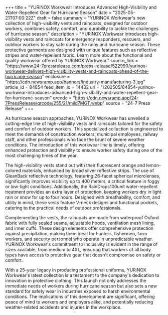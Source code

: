 +++
title = "YURiNOX Workwear Introduces Advanced High-Visibility and Water-Repellent Gear for Hurricane Season"
date = "2025-05-21T07:00:22Z"
draft = false
summary = "YURiNOX Workwear's new collection of high-visibility vests and raincoats, designed for outdoor workers, combines safety, comfort, and durability to tackle the challenges of hurricane season."
description = "YURiNOX Workwear introduces high-visibility vests and raincoats for emergency responders, rescuers, and outdoor workers to stay safe during the rainy and hurricane season. These protective garments are designed with unique features such as reflective stripes and water-repellent fabric. Learn more about the functional and quality workwear offered by YURiNOX Workwear."
source_link = "https://www.24-7pressrelease.com/press-release/522990/yurinox-workwear-delivers-high-visibility-vests-and-raincoats-ahead-of-the-hurricane-season"
enclosure = "https://cdn.newsramp.app/banners/industry-manufacturing-3.jpg"
article_id = 84854
feed_item_id = 14432
url = "/202505/84854-yurinox-workwear-introduces-advanced-high-visibility-and-water-repellent-gear-for-hurricane-season"
qrcode = "https://cdn.newsramp.app/24-7PressRelease/qrcode/255/21/mild7MGT.webp"
source = "24-7 Press Release"
+++

<p>As hurricane season approaches, YURiNOX Workwear has unveiled a cutting-edge line of high-visibility vests and raincoats tailored for the safety and comfort of outdoor workers. This specialized collection is engineered to meet the demands of construction workers, municipal employees, railway staff, and other professionals who face the brunt of severe weather conditions. The introduction of this workwear line is timely, offering enhanced protection and visibility to ensure worker safety during one of the most challenging times of the year.</p><p>The high-visibility vests stand out with their fluorescent orange and lemon-colored materials, enhanced by broad silver reflective strips. The use of GleanBack reflective technology, featuring 26-facet spherical microlenses, significantly improves visibility up to 400 meters, a critical feature in foggy or low-light conditions. Additionally, the RainDrops100unit water-repellent treatment provides an extra layer of protection, keeping workers dry in light rain or snow for up to four hours. Designed with breathability, comfort, and utility in mind, these vests feature V-neck designs and functional pockets, catering to the practical needs of outdoor professionals.</p><p>Complementing the vests, the raincoats are made from waterproof Oxford fabric with fully sealed seams, adjustable hoods, ventilation mesh lining, and inner cuffs. These design elements offer comprehensive protection against precipitation, making them ideal for hunters, fishermen, farm workers, and security personnel who operate in unpredictable weather. YURiNOX Workwear's commitment to inclusivity is evident in the range of sizes available, from medium to 4XL, ensuring that workers of all body types have access to protective gear that doesn't compromise on safety or comfort.</p><p>With a 25-year legacy in producing professional uniforms, YURiNOX Workwear's latest collection is a testament to the company's dedication to innovation in protective clothing. This launch not only addresses the immediate needs of workers during hurricane season but also sets a new standard for safety wear in industries exposed to harsh environmental conditions. The implications of this development are significant, offering peace of mind to workers and employers alike, and potentially reducing weather-related accidents and injuries in the workplace.</p>